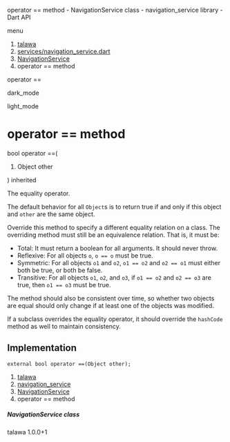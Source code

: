 




operator == method - NavigationService class - navigation\_service library - Dart API







menu

1. [talawa](../../index.html)
2. [services/navigation\_service.dart](../../services_navigation_service/services_navigation_service-library.html)
3. [NavigationService](../../services_navigation_service/NavigationService-class.html)
4. operator == method

operator ==


dark\_mode

light\_mode




# operator == method


bool
operator ==(

1. Object other

)
inherited

The equality operator.

The default behavior for all `Object`s is to return true if and
only if this object and `other` are the same object.

Override this method to specify a different equality relation on
a class. The overriding method must still be an equivalence relation.
That is, it must be:

* Total: It must return a boolean for all arguments. It should never throw.
* Reflexive: For all objects `o`, `o == o` must be true.
* Symmetric: For all objects `o1` and `o2`, `o1 == o2` and `o2 == o1` must
  either both be true, or both be false.
* Transitive: For all objects `o1`, `o2`, and `o3`, if `o1 == o2` and
  `o2 == o3` are true, then `o1 == o3` must be true.

The method should also be consistent over time,
so whether two objects are equal should only change
if at least one of the objects was modified.

If a subclass overrides the equality operator, it should override
the `hashCode` method as well to maintain consistency.


## Implementation

```
external bool operator ==(Object other);
```

 


1. [talawa](../../index.html)
2. [navigation\_service](../../services_navigation_service/services_navigation_service-library.html)
3. [NavigationService](../../services_navigation_service/NavigationService-class.html)
4. operator == method

##### NavigationService class





talawa
1.0.0+1






